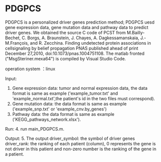 # PDGPCS
PDGPCS is a personalized driver genes prediction method;
PDGPCS uesd gene expression data, gene mutation data and pathway data to predict driver genes.
We obtained the source C code of PCST from  M.Bailly-Bechet, C. Borgs, A. Braunstein, J. Chayes, 
A. Dagkessamanskaia, J.-M.François, and R. Zecchina. Finding undetected protein associations in 
cellsignaling by belief propagation PNAS published ahead of print December 27,2010,
doi:10.1073/pnas.1004751108. 
The matlab fronted ("MsgSteriner.mexa64") is compiled by Visual Studio Code.

operation system ：linux

Input:
1. Gene expression data: tumor and normal expression data, the data format is same as example
                        ('example_tumor.txt' and 'example_normal.txt',the patient's id in the two files must correspond).
2. Gene mutation data: the data format is same as example ('example_snp.txt' or 'example_cnv.by_genes')
3. Pathway data: the data format is same as example ('KEGG_pathways_network.xlsx'). 
                 
Run:
4. run main_PDGPCS.m.

Output:
5. The output driver_symbol: the symbol of driver genes
              driver_rank: the ranking of each patient (column), 0 represents the gene is not driver in this patient and 
                           non-zero number is the ranking of the gene in a patient.
